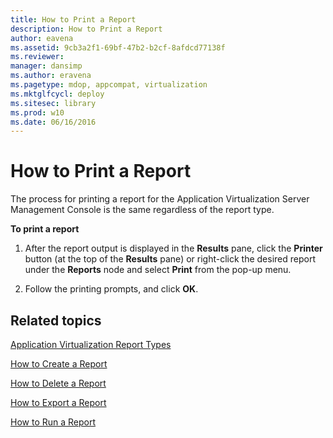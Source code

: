 ```yaml
---
title: How to Print a Report
description: How to Print a Report
author: eavena
ms.assetid: 9cb3a2f1-69bf-47b2-b2cf-8afdcd77138f
ms.reviewer: 
manager: dansimp
ms.author: eravena
ms.pagetype: mdop, appcompat, virtualization
ms.mktglfcycl: deploy
ms.sitesec: library
ms.prod: w10
ms.date: 06/16/2016
---
```



# How to Print a Report


The process for printing a report for the Application Virtualization Server Management Console is the same regardless of the report type.

**To print a report**

1.  After the report output is displayed in the **Results** pane, click the **Printer** button (at the top of the **Results** pane) or right-click the desired report under the **Reports** node and select **Print** from the pop-up menu.

2.  Follow the printing prompts, and click **OK**.

## Related topics


[Application Virtualization Report Types](application-virtualization-report-types.md)

[How to Create a Report](how-to-create-a-reportserver.md)

[How to Delete a Report](how-to-delete-a-reportserver.md)

[How to Export a Report](how-to-export-a-reportserver.md)

[How to Run a Report](how-to-run-a-reportserver.md)

 

 






